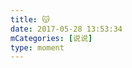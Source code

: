 ```yaml
---
title: 😽
date: 2017-05-28 13:53:34
mCategories: [说说]
type: moment
---
```


<div id="pics-20170528135334"></div>

<script>
var data = [
    {"link": "2017-05-28_000000.jpeg", "type": "shuoshuo"}
];
picsRender(data, "pics-20170528135334");
</script>
